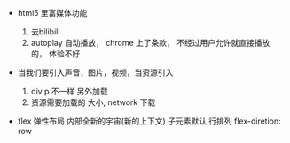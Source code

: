 - html5 里富媒体功能
    1. 去bilibili
    2. autoplay  自动播放， chrome 上了条款，  不经过用户允许就直接播放的，  体验不好

- 当我们要引入声音，图片，视频，当资源引入
    1. div p 不一样 另外加载
    2. 资源需要加载的 大小, network 下载

- flex 弹性布局 内部全新的宇宙(新的上下文)
    子元素默认  行排列 flex-diretion: row